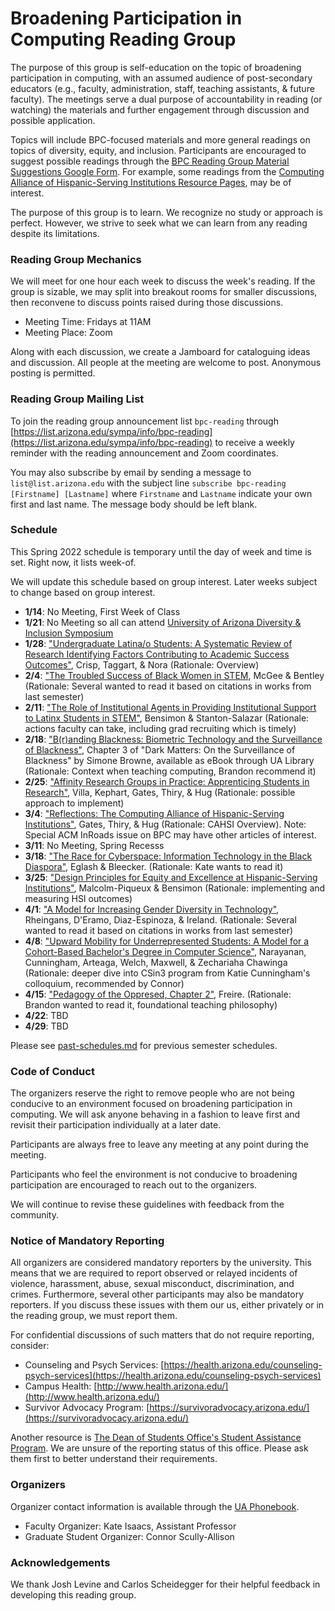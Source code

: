 # Broadening Participation in Computing Reading Group

The purpose of this group is self-education on the topic of broadening
participation in computing, with an assumed audience of post-secondary
educators (e.g., faculty, administration, staff, teaching assistants, & future faculty). The meetings serve
a dual purpose of accountability in reading (or watching) the materials and
further engagement through discussion and possible application. 

Topics will include BPC-focused materials and more general readings on topics
of diversity, equity, and inclusion. Participants are encouraged to suggest
possible readings through the [BPC Reading Group Material Suggestions Google
Form](https://forms.gle/wpvpW5gRVtDmMUnbA). For example, some readings from
the [Computing Alliance of Hispanic-Serving Institutions Resource
Pages](https://cahsi.utep.edu/resources/), may be of interest. 

The purpose of this group is to learn. We recognize no study or approach is
perfect. However, we strive to seek what we can learn from any reading despite
its limitations.

### Reading Group Mechanics

We will meet for one hour each week to discuss the week's reading. If the
group is sizable, we may split into breakout rooms for smaller discussions,
then reconvene to discuss points raised during those discussions.


- Meeting Time: Fridays at 11AM
- Meeting Place: Zoom
 
Along with each discussion, we create a Jamboard for cataloguing ideas and
discussion.  All people at the meeting are welcome to post. Anonymous posting
is permitted.


### Reading Group Mailing List

To join the reading group announcement list `bpc-reading` through
[https://list.arizona.edu/sympa/info/bpc-reading](https://list.arizona.edu/sympa/info/bpc-reading) to receive a weekly
reminder with the reading announcement and Zoom coordinates.

You may also subscribe by email by sending a message to
`list@list.arizona.edu` with the subject line `subscribe bpc-reading
[Firstname] [Lastname]` where `Firstname` and `Lastname` indicate your own
first and last name. The message body should be left blank.


### Schedule

This Spring 2022 schedule is temporary until the day of week and time is set.
Right now, it lists week-of.

We will update this schedule based on group interest. Later weeks subject to
change based on group interest.

- **1/14**: No Meeting, First Week of Class
- **1/21**: No Meeting so all can attend [University of Arizona Diversity & Inclusion
  Symposium](https://diversity.arizona.edu/symposium)
- **1/28**: ["Undergraduate Latina/o Students: A Systematic Review of Research
  Identifying Factors Contributing to Academic Success
Outcomes"](https://digitalcommons.usu.edu/cgi/viewcontent.cgi?article=3418&context=teal_facpub), Crisp, Taggart, & Nora (Rationale: Overview)
- **2/4**: ["The Troubled Success of Black Women in STEM](https://www.researchgate.net/profile/Ebony-Mcgee-2/publication/318919524_The_Troubled_Success_of_Black_Women_in_STEM/links/59d6843ba6fdcc52aca7cdd4/The-Troubled-Success-of-Black-Women-in-STEM.pdf), McGee & Bentley (Rationale: Several wanted to read it based on citations in works from last semester)
- **2/11**: ["The Role of Institutional Agents in Providing Institutional
  Support to Latinx Students in STEM"](https://muse.jhu.edu/article/729358/pdf), Bensimon & Stanton-Salazar (Rationale: actions faculty can take, including grad recruiting which is timely)
- **2/18**: ["B(r)anding  Blackness: Biometric Technology and the Surveillance
  of Blackness"](https://new.library.arizona.edu/), Chapter 3 of "Dark
Matters: On the Surveillance of Blackness" by Simone Browne, available as
eBook through UA Library (Rationale: Context when teaching computing, Brandon
recommend it)
- **2/25**: ["Affinity Research Groups in Practice: Apprenticing Students in
  Research"](https://www.researchgate.net/profile/Elsa-Villa/publication/220040804_The_Affinity_Research_Group_Model_Creating_and_Maintaining_Effective_Research_Teams/links/5a030366aca2720c326590d7/The-Affinity-Research-Group-Model-Creating-and-Maintaining-Effective-Research-Teams.pdf), Villa, Kephart, Gates, Thiry, & Hug (Rationale: possible approach to implement)
- **3/4**: ["Reflections: The Computing Alliance of Hispanic-Serving
  Institutions"](https://dl.acm.org/doi/pdf/10.1145/3010823), Gates, Thiry, & Hug (Rationale: CAHSI Overview). Note:
Special ACM InRoads issue on BPC may have other articles of interest.
- **3/11**: No Meeting, Spring Recesss
- **3/18**: ["The Race for Cyberspace: Information Technology in the Black Diaspora"](https://www.researchgate.net/profile/Ron-Eglash/publication/233002262_The_Race_For_Cyberspace_Information_Technology_in_the_Black_Diaspora/links/546a4abf0cf2397f7830162e/The-Race-For-Cyberspace-Information-Technology-in-the-Black-Diaspora.pdf), Eglash & Bleecker. (Rationale: Kate wants to read it)
- **3/25**: ["Design Principles for Equity and Excellence at Hispanic-Serving
  Institutions"](https://vtechworks.lib.vt.edu/bitstream/handle/10919/83015/DesignPrinciplesforEquityandExcellence.pdf?sequence=1), Malcolm-Piqueux & Bensimon (Rationale: implementing and
measuring HSI outcomes)
- **4/1**: ["A Model for Increasing Gender Diversity in Technology"](https://dl.acm.org/doi/pdf/10.1145/3159450.3159533), Rheingans, D'Eramo, Diaz-Espinoza, & Ireland. (Rationale: Several wanted to read it based on citations in works from last semester)
- **4/8**: ["Upward Mobility for Underrepresented Students: A Model for a Cohort-Based Bachelor's Degree in Computer Science"](https://dl.acm.org/doi/pdf/10.1145/3159450.3159551), Narayanan, Cunningham, Arteaga, Welch, Maxwell, & Zechariaha Chawinga (Rationale: deeper dive into CSin3 program from Katie Cunningham's colloquium, recommended by Connor)
- **4/15**: ["Pedagogy of the Oppresed, Chapter 2"](https://envs.ucsc.edu/internships/internship-readings/freire-pedagogy-of-the-oppressed.pdf), Freire. (Rationale: Brandon wanted to read it, foundational teaching philosophy) 
- **4/22**: TBD
- **4/29**: TBD

<!-- "What am I supposed to look like?" STEM Identity Narratives of Women
  of Color Pursuing a Computing Degree Through Vertical Transfer, Mary Jessica
Gallagher, Chapters 1 - 2. (Rationale: Kate wanted to read it, sets up next
semester with lit review, continuation) -->


<!-- - 10/29: ["Diversifying Cornell CS Ph.D. Admissions"](/Expire
http://www.cs.cornell.edu/~bindel/paper/diversity.pdf) (Rationale: Kate was curious) -->

<!-- ["Ancetral Knowledge Meets Computer Science Education"]()
  Cueponcaxochitl. (Rationale: ) -->

Please see [past-schedules.md](past-schedules.md) for previous semester
schedules.


### Code of Conduct

The organizers reserve the right to remove people who are not being conducive
to an environment focused on broadening participation in computing. We will
ask anyone behaving in a fashion to leave first and revisit their
participation individually at a later date.

Participants are always free to leave any meeting at any point during the
meeting.

Participants who feel the environment is not conducive to broadening
participation are encouraged to reach out to the organizers. 

We will continue to revise these guidelines with feedback from the community.


### Notice of Mandatory Reporting

All organizers are considered mandatory reporters by the university. This
means that we are required to report observed or relayed incidents of
violence, harassment, abuse, sexual misconduct, discrimination, and crimes.
Furthermore, several other participants may also be mandatory reporters. If
you discuss these issues with them our us, either privately or in the reading
group, we must report them.

For confidential discussions of such matters that do not require reporting,
consider:

- Counseling and Psych Services: [https://health.arizona.edu/counseling-psych-services](https://health.arizona.edu/counseling-psych-services)
- Campus Health: [http://www.health.arizona.edu/](http://www.health.arizona.edu/)
- Survivor Advocacy Program: [https://survivoradvocacy.arizona.edu/](https://survivoradvocacy.arizona.edu/)

Another resource is [The Dean of Students Office's Student Assistance
Program](http://deanofstudents.arizona.edu/student-assistance/students/student-assistance).
We are unsure of the reporting status of this office. Please ask them first to
better understand their requirements.


### Organizers

Organizer contact information is available through the [UA Phonebook](https://directory.arizona.edu/phonebook).

- Faculty Organizer: Kate Isaacs, Assistant Professor
- Graduate Student Organizer: Connor Scully-Allison

### Acknowledgements

We thank Josh Levine and Carlos Scheidegger for their helpful feedback in
developing this reading group.
